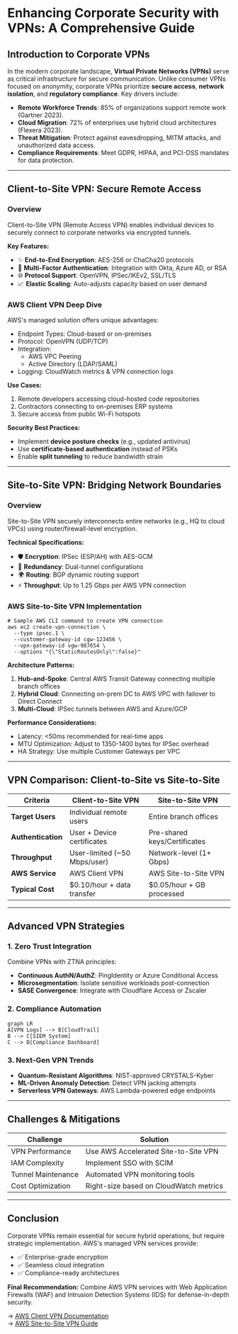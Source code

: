 # Enhancing Corporate Security with VPNs: A Comprehensive Guide

## Introduction to Corporate VPNs
In the modern corporate landscape, **Virtual Private Networks (VPNs)** serve as critical infrastructure for secure communication. Unlike consumer VPNs focused on anonymity, corporate VPNs prioritize **secure access**, **network isolation**, and **regulatory compliance**. Key drivers include:

- **Remote Workforce Trends**: 85% of organizations support remote work (Gartner 2023).
- **Cloud Migration**: 72% of enterprises use hybrid cloud architectures (Flexera 2023).
- **Threat Mitigation**: Protect against eavesdropping, MITM attacks, and unauthorized data access.
- **Compliance Requirements**: Meet GDPR, HIPAA, and PCI-DSS mandates for data protection.

---

## Client-to-Site VPN: Secure Remote Access

### Overview
Client-to-Site VPN (Remote Access VPN) enables individual devices to securely connect to corporate networks via encrypted tunnels.

**Key Features:**
- ✨ **End-to-End Encryption**: AES-256 or ChaCha20 protocols
- 🔑 **Multi-Factor Authentication**: Integration with Okta, Azure AD, or RSA
- 🌐 **Protocol Support**: OpenVPN, IPSec/IKEv2, SSL/TLS
- 📈 **Elastic Scaling**: Auto-adjusts capacity based on user demand

### AWS Client VPN Deep Dive
AWS's managed solution offers unique advantages:
- Endpoint Types: Cloud-based or on-premises
- Protocol: OpenVPN (UDP/TCP)
- Integration: 
    - AWS VPC Peering
    - Active Directory (LDAP/SAML)
- Logging: CloudWatch metrics & VPN connection logs

**Use Cases:**
1. Remote developers accessing cloud-hosted code repositories
2. Contractors connecting to on-premises ERP systems
3. Secure access from public Wi-Fi hotspots

**Security Best Practices:**
- Implement **device posture checks** (e.g., updated antivirus)
- Use **certificate-based authentication** instead of PSKs
- Enable **split tunneling** to reduce bandwidth strain

---

## Site-to-Site VPN: Bridging Network Boundaries

### Overview
Site-to-Site VPN securely interconnects entire networks (e.g., HQ to cloud VPCs) using router/firewall-level encryption.

**Technical Specifications:**
- 🛡️ **Encryption**: IPSec (ESP/AH) with AES-GCM
- 🔄 **Redundancy**: Dual-tunnel configurations
- 🌍 **Routing**: BGP dynamic routing support
- ⚡ **Throughput**: Up to 1.25 Gbps per AWS VPN connection

### AWS Site-to-Site VPN Implementation

    # Sample AWS CLI command to create VPN connection
    aws ec2 create-vpn-connection \
      --type ipsec.1 \
      --customer-gateway-id cgw-123456 \
      --vpn-gateway-id vgw-987654 \
      --options "{\"StaticRoutesOnly\":false}"

**Architecture Patterns:**
1. **Hub-and-Spoke**: Central AWS Transit Gateway connecting multiple branch offices
2. **Hybrid Cloud**: Connecting on-prem DC to AWS VPC with failover to Direct Connect
3. **Multi-Cloud**: IPSec tunnels between AWS and Azure/GCP

**Performance Considerations:**
- Latency: <50ms recommended for real-time apps
- MTU Optimization: Adjust to 1350-1400 bytes for IPSec overhead
- HA Strategy: Use multiple Customer Gateways per VPC

---

## VPN Comparison: Client-to-Site vs Site-to-Site

| Criteria                | Client-to-Site VPN             | Site-to-Site VPN               |
|-------------------------|--------------------------------|--------------------------------|
| **Target Users**         | Individual remote users       | Entire branch offices          |
| **Authentication**       | User + Device certificates    | Pre-shared keys/Certificates    |
| **Throughput**           | User-limited (~50 Mbps/user)  | Network-level (1+ Gbps)        |
| **AWS Service**          | AWS Client VPN                | AWS Site-to-Site VPN            |
| **Typical Cost**         | $0.10/hour + data transfer    | $0.05/hour + GB processed      |

---

## Advanced VPN Strategies

### 1. Zero Trust Integration
Combine VPNs with ZTNA principles:
- **Continuous AuthN/AuthZ**: PingIdentity or Azure Conditional Access
- **Microsegmentation**: Isolate sensitive workloads post-connection
- **SASE Convergence**: Integrate with Cloudflare Access or Zscaler

### 2. Compliance Automation

    graph LR
    A[VPN Logs] --> B[CloudTrail]
    B --> C[SIEM System]
    C --> D[Compliance Dashboard]

### 3. Next-Gen VPN Trends
- **Quantum-Resistant Algorithms**: NIST-approved CRYSTALS-Kyber
- **ML-Driven Anomaly Detection**: Detect VPN jacking attempts
- **Serverless VPN Gateways**: AWS Lambda-powered edge endpoints

---

## Challenges & Mitigations

| Challenge               | Solution                      |
|-------------------------|-------------------------------|
| VPN Performance         | Use AWS Accelerated Site-to-Site VPN |
| IAM Complexity          | Implement SSO with SCIM       |
| Tunnel Maintenance      | Automated VPN monitoring tools|
| Cost Optimization       | Right-size based on CloudWatch metrics |

---

## Conclusion
Corporate VPNs remain essential for secure hybrid operations, but require strategic implementation. AWS's managed VPN services provide:

- ✅ Enterprise-grade encryption
- ✅ Seamless cloud integration
- ✅ Compliance-ready architectures

**Final Recommendation:** Combine AWS VPN services with Web Application Firewalls (WAF) and Intrusion Detection Systems (IDS) for defense-in-depth security.

→ [AWS Client VPN Documentation](https://docs.aws.amazon.com/vpn/latest/clientvpn-admin/what-is.html)  
→ [AWS Site-to-Site VPN Guide](https://docs.aws.amazon.com/vpn/latest/s2svpn/VPC_VPN.html)
